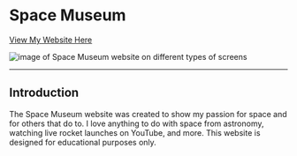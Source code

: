 # Space Museum 

[View My Website Here](https://sophiedeakin.github.io/Space-Museum/)

![image of Space Museum website on different types of screens](https://github.com/sophiedeakin/Space-Museum/blob/main/assets/spacemuseum-amiresponsive.png)

---

## Introduction

The Space Museum website was created to show my passion for space and for others that do to. I love anything to do with space from astronomy, watching live rocket launches on YouTube, and more. This website is designed for educational purposes only.

